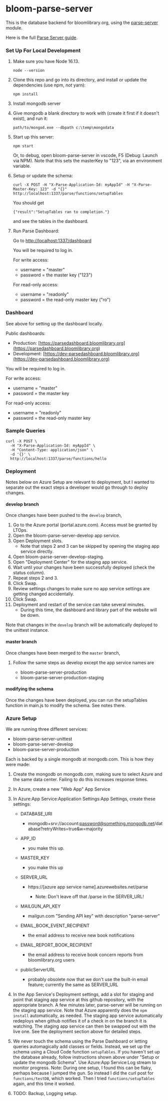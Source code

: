 # bloom-parse-server

This is the database backend for bloomlibrary.org, using the [parse-server](https://github.com/parse-community/parse-server) module.

Here is the full [Parse Server guide](http://docs.parseplatform.org/parse-server/guide/).

### Set Up For Local Development

1. Make sure you have Node 16.13.

   `node --version`

1. Clone this repo and go into its directory, and install or update the dependencies (use npm, _not_ yarn):

   `npm install`

1. Install mongodb server

1. Give mongodb a blank directory to work with (create it first if it doesn't exist), and run it:

   `path/to/mongod.exe --dbpath c:\temp\mongodata`

1. Start up this server:

   `npm start`

   Or, to debug, open bloom-parse-server in vscode, F5 (Debug: Launch via NPM). Note that this sets the masterKey to "123", via an environment variable.

1. Setup or update the schema:

   ```
   curl -X POST -H "X-Parse-Application-Id: myAppId" -H "X-Parse-Master-Key: 123" -d "{}" http://localhost:1337/parse/functions/setupTables
   ```

   You should get

   `{"result":"SetupTables ran to completion."}`

   and see the tables in the dashboard.

1. Run Parse Dashboard:

   Go to [http://localhost:1337/dashboard](http://localhost:1337/dashboard)

   You will be required to log in.

   For write access:

   - username = "master"
   - password = the master key ("123")

   For read-only access:

   - username = "readonly"
   - password = the read-only master key ("ro")

### Dashboard

See above for setting up the dashboard locally.

Public dashboards:

- Production: [https://parsedashboard.bloomlibrary.org](https://parsedashboard.bloomlibrary.org)
- Development: [https://dev-parsedashboard.bloomlibrary.org](https://dev-parsedashboard.bloomlibrary.org)

You will be required to log in.

For write access:

- username = "master"
- password = the master key

For read-only access:

- username = "readonly"
- password = the read-only master key

### Sample Queries

```
curl -X POST \
  -H "X-Parse-Application-Id: myAppId" \
  -H "Content-Type: application/json" \
  -d '{}' \
  http://localhost:1337/parse/functions/hello
```

### Deployment

Notes below on Azure Setup are relevant to deployment, but I wanted to separate out the exact steps a developer would go through to deploy changes.

#### develop branch

Once changes have been pushed to the `develop` branch,

1. Go to the Azure portal (portal.azure.com). Access must be granted by LTOps.
2. Open the bloom-parse-server-develop app service.
3. Open Deployment slots.
   - Note that steps 2 and 3 can be skipped by opening the staging app service directly.
4. Open bloom-parse-server-develop-staging.
5. Open "Deployment Center" for the staging app service.
6. Wait until your changes have been successfully deployed (check the status column).
7. Repeat steps 2 and 3.
8. Click Swap.
9. Review settings changes to make sure no app service settings are getting changed accidentally.
10. Click Swap.
11. Deployment and restart of the service can take several minutes.
    - During this time, the dashboard and library part of the website will be down.

Note that changes in the `develop` branch will be automatically deployed to the unittest instance.

#### master branch

Once changes have been merged to the `master` branch,

1. Follow the same steps as develop except the app service names are

   - bloom-parse-server-production
   - bloom-parse-server-production-staging

#### modifying the schema

Once the changes have been deployed, you can run the setupTables function in main.js to modify the schema. See notes there.

### Azure Setup

We are running three different services:

- bloom-parse-server-unittest
- bloom-parse-server-develop
- bloom-parse-server-production

Each is backed by a single mongodb at mongodb.com. This is how they were made:

1. Create the mongodb on mongodb.com, making sure to select Azure and the same data center. Failing to do this increases response times.
2. In Azure, create a new "Web App" App Service
3. In Azure:App Service:Application Settings:App Settings, create these settings:

   - DATABASE_URI

     - mongodb+srv://account:password@something.mongodb.net/database?retryWrites=true&w=majority

   - APP_ID

     - you make this up.

   - MASTER_KEY

     - you make this up

   - SERVER_URL

     - https://[azure app service name].azurewebsites.net/parse

       - Note: Don't leave off that /parse in the SERVER_URL!

   - MAILGUN_API_KEY

     - mailgun.com "Sending API key" with description "parse-server"

   - EMAIL_BOOK_EVENT_RECIPIENT

     - the email address to receive new book notifications

   - EMAIL_REPORT_BOOK_RECIPIENT

     - the email address to receive book concern reports from bloomlibrary.org users

   - publicServerURL

     - probably obsolete now that we don't use the built-in email feature; currently the same as SERVER_URL

4. In the App Service's Deployment settings, add a slot for staging and point that staging app service at this github repository,
   with the appropriate branch. A few minutes later, parse-server will be running on the staging app service.
   Note that Azure apparently does the `npm install` automatically, as needed.
   The staging app service automatically redeploys when github notifies it of a check in on the branch it is watching.
   The staging app service can then be swapped out with the live one.
   See the deployment section above for detailed steps.

5. We never touch the schema using the Parse Dashboard or letting queries automagically add classes or fields.
   Instead, we set up the schema using a Cloud Code function `setupTables`.
   If you haven't set up the database already, follow instructions shown above under "Setup or update the mongodb Schema".
   Use Azure:App Service:Log stream to monitor progress.
   Note: During one setup, I found this can be flaky, perhaps because I jumped the gun.
   So instead I did the curl post for `functions/testDB`, which worked.
   Then I tried `functions/setupTables` again, and this time it worked.

6. TODO: Backup, Logging setup.
